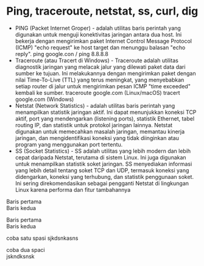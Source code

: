 # Ping, traceroute, netstat, ss, curl, dig

- PING (Packet Internet Groper) - adalah utilitas baris perintah yang digunakan untuk menguji konektivitas jaringan antara dua host. Ini bekerja dengan mengirimkan paket Internet Control Message Protocol (ICMP) "echo request" ke host target dan menunggu balasan "echo reply".
  ping google.con / ping 8.8.8.8
- Traceroute (atau Tracert di Windows) - Traceroute adalah utilitas diagnostik jaringan yang melacak jalur yang dilewati paket data dari sumber ke tujuan. Ini melakukannya dengan mengirimkan paket dengan nilai Time-To-Live (TTL) yang terus meningkat, yang menyebabkan setiap router di jalur untuk mengirimkan pesan ICMP "time exceeded" kembali ke sumber.
  traceroute google.com (Linux/macOS)
  tracert google.com (Windows)
- Netstat (Network Statistics) - adalah utilitas baris perintah yang menampilkan statistik jaringan aktif. Ini dapat menunjukkan koneksi TCP aktif, port yang mendengarkan (listening ports), statistik Ethernet, tabel routing IP, dan statistik untuk protokol jaringan lainnya.
  Netstat digunakan untuk memecahkan masalah jaringan, memantau kinerja jaringan, dan mengidentifikasi koneksi yang tidak diinginkan atau program yang menggunakan port tertentu.
- SS (Socket Statistics) - SS adalah utilitas yang lebih modern dan lebih cepat daripada Netstat, terutama di sistem Linux. Ini juga digunakan untuk menampilkan statistik soket jaringan. SS menyediakan informasi yang lebih detail tentang soket TCP dan UDP, termasuk koneksi yang didengarkan, koneksi yang terhubung, dan statistik penggunaan soket. Ini sering direkomendasikan sebagai pengganti Netstat di lingkungan Linux karena performa dan fitur tambahannya

Baris pertama  
Baris kedua

Baris pertama  
Baris kedua

coba satu spasi 
sjkdsnkasns

coba dua spaci  
jskndksnsk
